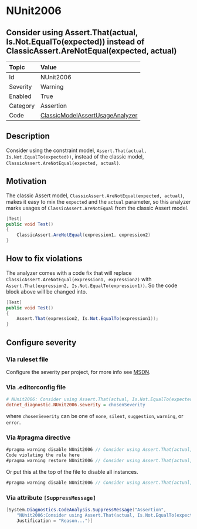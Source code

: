 # NUnit2006

## Consider using Assert.That(actual, Is.Not.EqualTo(expected)) instead of ClassicAssert.AreNotEqual(expected, actual)

| Topic    | Value
| :--      | :--
| Id       | NUnit2006
| Severity | Warning
| Enabled  | True
| Category | Assertion
| Code     | [ClassicModelAssertUsageAnalyzer](https://github.com/nunit/nunit.analyzers/blob/master/src/nunit.analyzers/ClassicModelAssertUsage/ClassicModelAssertUsageAnalyzer.cs)

## Description

Consider using the constraint model, `Assert.That(actual, Is.Not.EqualTo(expected))`, instead of the classic model,
`ClassicAssert.AreNotEqual(expected, actual)`.

## Motivation

The classic Assert model, `ClassicAssert.AreNotEqual(expected, actual)`, makes it easy to mix the `expected` and the
`actual` parameter, so this analyzer marks usages of `ClassicAssert.AreNotEqual` from the classic Assert model.

```csharp
[Test]
public void Test()
{
    ClassicAssert.AreNotEqual(expression1, expression2)
}
```

## How to fix violations

The analyzer comes with a code fix that will replace `ClassicAssert.AreNotEqual(expression1, expression2)` with
`Assert.That(expression2, Is.Not.EqualTo(expression1))`. So the code block above will be changed into.

```csharp
[Test]
public void Test()
{
    Assert.That(expression2, Is.Not.EqualTo(expression1));
}
```

<!-- start generated config severity -->
## Configure severity

### Via ruleset file

Configure the severity per project, for more info see
[MSDN](https://learn.microsoft.com/en-us/visualstudio/code-quality/using-rule-sets-to-group-code-analysis-rules?view=vs-2022).

### Via .editorconfig file

```ini
# NUnit2006: Consider using Assert.That(actual, Is.Not.EqualTo(expected)) instead of ClassicAssert.AreNotEqual(expected, actual)
dotnet_diagnostic.NUnit2006.severity = chosenSeverity
```

where `chosenSeverity` can be one of `none`, `silent`, `suggestion`, `warning`, or `error`.

### Via #pragma directive

```csharp
#pragma warning disable NUnit2006 // Consider using Assert.That(actual, Is.Not.EqualTo(expected)) instead of ClassicAssert.AreNotEqual(expected, actual)
Code violating the rule here
#pragma warning restore NUnit2006 // Consider using Assert.That(actual, Is.Not.EqualTo(expected)) instead of ClassicAssert.AreNotEqual(expected, actual)
```

Or put this at the top of the file to disable all instances.

```csharp
#pragma warning disable NUnit2006 // Consider using Assert.That(actual, Is.Not.EqualTo(expected)) instead of ClassicAssert.AreNotEqual(expected, actual)
```

### Via attribute `[SuppressMessage]`

```csharp
[System.Diagnostics.CodeAnalysis.SuppressMessage("Assertion",
    "NUnit2006:Consider using Assert.That(actual, Is.Not.EqualTo(expected)) instead of ClassicAssert.AreNotEqual(expected, actual)",
    Justification = "Reason...")]
```
<!-- end generated config severity -->
